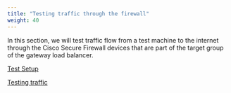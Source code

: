 ```yaml
---
title: "Testing traffic through the firewall"
weight: 40
---
```


In this section, we will test traffic flow from a test machine to the internet through the Cisco Secure Firewall devices that are part of the target group of the gateway load balancer.


[Test Setup](../40_Testing/1_test_setup.md)

[Testing traffic](../40_Testing/2_testing_traffic.md)